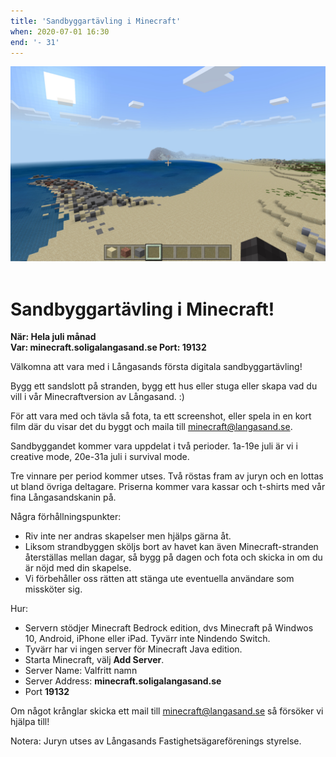 ```yaml
---
title: 'Sandbyggartävling i Minecraft'
when: 2020-07-01 16:30 
end: '- 31'
---
```


<div class="center">
    <img width="800" src="/assets/images/minecraft-garnberget.jpg" />
</div>
<br>

# Sandbyggartävling i Minecraft!  

<strong>När: Hela juli månad</strong>  
<strong>Var: minecraft.soligalangasand.se Port: 19132</strong>  

Välkomna att vara med i Långasands första digitala sandbyggartävling! 

Bygg ett sandslott på stranden, bygg ett hus eller stuga eller skapa vad du vill i vår Minecraftversion av Långasand. :)

För att vara med och tävla så fota, ta ett screenshot, eller spela in en kort film där du visar det du byggt och maila till <a href="mailto:minecraft@langasand.se">minecraft@langasand.se</a>.  

Sandbyggandet kommer vara uppdelat i två perioder. 1a-19e juli är vi i creative mode, 20e-31a juli i survival mode. 

Tre vinnare per period kommer utses. Två röstas fram av juryn och en lottas ut bland övriga deltagare. Priserna kommer vara kassar och t-shirts med vår fina Långasandskanin på.  

Några förhållningspunkter: 

- Riv inte ner andras skapelser men hjälps gärna åt. 
- Liksom strandbyggen sköljs bort av havet kan även Minecraft-stranden återställas mellan dagar, så bygg på dagen och fota och skicka in om du är nöjd med din skapelse. 
- Vi förbehåller oss rätten att stänga ute eventuella användare som missköter sig. 

Hur: 

- Servern stödjer Minecraft Bedrock edition, dvs Minecraft på Windwos 10, Android, iPhone eller iPad. Tyvärr inte Nindendo Switch.
- Tyvärr har vi ingen server för Minecraft Java edition.
- Starta Minecraft, välj **Add Server**. 
- Server Name: Valfritt namn
- Server Address: **minecraft.soligalangasand.se**
- Port **19132**    

Om något krånglar skicka ett mail till minecraft@langasand.se så försöker vi hjälpa till!

Notera: Juryn utses av Långasands Fastighetsägareförenings styrelse. 